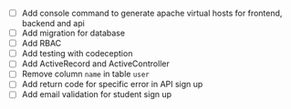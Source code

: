 - [ ] Add console command to generate apache virtual hosts for frontend, backend and api
- [ ] Add migration for database
- [ ] Add RBAC
- [ ] Add testing with codeception
- [ ] Add ActiveRecord and ActiveController
- [ ] Remove column ```name``` in table ```user```
- [ ] Add return code for specific error in API sign up
- [ ] Add email validation for student sign up